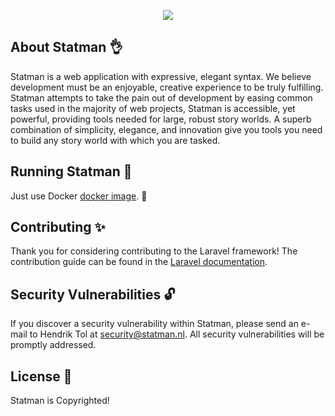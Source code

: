 <p align="center"><img src="https://statman.nl/resources/assets/img/statman.svg"></p>


## About Statman :ok_hand:

Statman is a web application with expressive, elegant syntax. We believe development must be an enjoyable, creative experience to be truly fulfilling. Statman attempts to take the pain out of development by easing common tasks used in the majority of web projects, Statman is accessible, yet powerful, providing tools needed for large, robust story worlds. A superb combination of simplicity, elegance, and innovation give you tools you need to build any story world with which you are tasked.

## Running Statman :running:

Just use Docker [docker image](https://hub.docker.com/r/maxvanderschee/laravel/). :tada:

## Contributing :sparkles:

Thank you for considering contributing to the Laravel framework! The contribution guide can be found in the [Laravel documentation](http://laravel.com/docs/contributions).

## Security Vulnerabilities :unlock:

If you discover a security vulnerability within Statman, please send an e-mail to Hendrik Tol at security@statman.nl. All security vulnerabilities will be promptly addressed.

## License :hammer:

Statman is Copyrighted!
